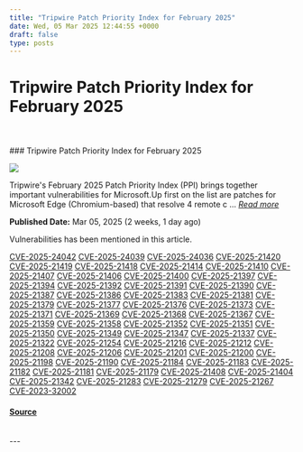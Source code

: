 ```yaml
---
title: "Tripwire Patch Priority Index for February 2025"
date: Wed, 05 Mar 2025 12:44:55 +0000
draft: false
type: posts
---
```

# Tripwire Patch Priority Index for February 2025

<br/>

<br/>
### Tripwire Patch Priority Index for February 2025

![](https://upload.cvefeed.io/news/33581/thumbnail.jpg)

Tripwire's February 2025 Patch Priority Index (PPI) brings together important vulnerabilities for Microsoft.Up first on the list are patches for Microsoft Edge (Chromium-based) that resolve 4 remote c ... [_Read more_](https://www.tripwire.com/state-of-security/tripwire-patch-priority-index-february-2025)

**Published Date:** Mar 05, 2025 (2 weeks, 1 day ago)

Vulnerabilities has been mentioned in this article.

[CVE-2025-24042](https://cvefeed.io/vuln/detail/CVE-2025-24042) [CVE-2025-24039](https://cvefeed.io/vuln/detail/CVE-2025-24039) [CVE-2025-24036](https://cvefeed.io/vuln/detail/CVE-2025-24036) [CVE-2025-21420](https://cvefeed.io/vuln/detail/CVE-2025-21420) [CVE-2025-21419](https://cvefeed.io/vuln/detail/CVE-2025-21419) [CVE-2025-21418](https://cvefeed.io/vuln/detail/CVE-2025-21418) [CVE-2025-21414](https://cvefeed.io/vuln/detail/CVE-2025-21414) [CVE-2025-21410](https://cvefeed.io/vuln/detail/CVE-2025-21410) [CVE-2025-21407](https://cvefeed.io/vuln/detail/CVE-2025-21407) [CVE-2025-21406](https://cvefeed.io/vuln/detail/CVE-2025-21406) [CVE-2025-21400](https://cvefeed.io/vuln/detail/CVE-2025-21400) [CVE-2025-21397](https://cvefeed.io/vuln/detail/CVE-2025-21397) [CVE-2025-21394](https://cvefeed.io/vuln/detail/CVE-2025-21394) [CVE-2025-21392](https://cvefeed.io/vuln/detail/CVE-2025-21392) [CVE-2025-21391](https://cvefeed.io/vuln/detail/CVE-2025-21391) [CVE-2025-21390](https://cvefeed.io/vuln/detail/CVE-2025-21390) [CVE-2025-21387](https://cvefeed.io/vuln/detail/CVE-2025-21387) [CVE-2025-21386](https://cvefeed.io/vuln/detail/CVE-2025-21386) [CVE-2025-21383](https://cvefeed.io/vuln/detail/CVE-2025-21383) [CVE-2025-21381](https://cvefeed.io/vuln/detail/CVE-2025-21381) [CVE-2025-21379](https://cvefeed.io/vuln/detail/CVE-2025-21379) [CVE-2025-21377](https://cvefeed.io/vuln/detail/CVE-2025-21377) [CVE-2025-21376](https://cvefeed.io/vuln/detail/CVE-2025-21376) [CVE-2025-21373](https://cvefeed.io/vuln/detail/CVE-2025-21373) [CVE-2025-21371](https://cvefeed.io/vuln/detail/CVE-2025-21371) [CVE-2025-21369](https://cvefeed.io/vuln/detail/CVE-2025-21369) [CVE-2025-21368](https://cvefeed.io/vuln/detail/CVE-2025-21368) [CVE-2025-21367](https://cvefeed.io/vuln/detail/CVE-2025-21367) [CVE-2025-21359](https://cvefeed.io/vuln/detail/CVE-2025-21359) [CVE-2025-21358](https://cvefeed.io/vuln/detail/CVE-2025-21358) [CVE-2025-21352](https://cvefeed.io/vuln/detail/CVE-2025-21352) [CVE-2025-21351](https://cvefeed.io/vuln/detail/CVE-2025-21351) [CVE-2025-21350](https://cvefeed.io/vuln/detail/CVE-2025-21350) [CVE-2025-21349](https://cvefeed.io/vuln/detail/CVE-2025-21349) [CVE-2025-21347](https://cvefeed.io/vuln/detail/CVE-2025-21347) [CVE-2025-21337](https://cvefeed.io/vuln/detail/CVE-2025-21337) [CVE-2025-21322](https://cvefeed.io/vuln/detail/CVE-2025-21322) [CVE-2025-21254](https://cvefeed.io/vuln/detail/CVE-2025-21254) [CVE-2025-21216](https://cvefeed.io/vuln/detail/CVE-2025-21216) [CVE-2025-21212](https://cvefeed.io/vuln/detail/CVE-2025-21212) [CVE-2025-21208](https://cvefeed.io/vuln/detail/CVE-2025-21208) [CVE-2025-21206](https://cvefeed.io/vuln/detail/CVE-2025-21206) [CVE-2025-21201](https://cvefeed.io/vuln/detail/CVE-2025-21201) [CVE-2025-21200](https://cvefeed.io/vuln/detail/CVE-2025-21200) [CVE-2025-21198](https://cvefeed.io/vuln/detail/CVE-2025-21198) [CVE-2025-21190](https://cvefeed.io/vuln/detail/CVE-2025-21190) [CVE-2025-21184](https://cvefeed.io/vuln/detail/CVE-2025-21184) [CVE-2025-21183](https://cvefeed.io/vuln/detail/CVE-2025-21183) [CVE-2025-21182](https://cvefeed.io/vuln/detail/CVE-2025-21182) [CVE-2025-21181](https://cvefeed.io/vuln/detail/CVE-2025-21181) [CVE-2025-21179](https://cvefeed.io/vuln/detail/CVE-2025-21179) [CVE-2025-21408](https://cvefeed.io/vuln/detail/CVE-2025-21408) [CVE-2025-21404](https://cvefeed.io/vuln/detail/CVE-2025-21404) [CVE-2025-21342](https://cvefeed.io/vuln/detail/CVE-2025-21342) [CVE-2025-21283](https://cvefeed.io/vuln/detail/CVE-2025-21283) [CVE-2025-21279](https://cvefeed.io/vuln/detail/CVE-2025-21279) [CVE-2025-21267](https://cvefeed.io/vuln/detail/CVE-2025-21267) [CVE-2023-32002](https://cvefeed.io/vuln/detail/CVE-2023-32002)

#### [Source](https://www.tripwire.com/state-of-security/tripwire-patch-priority-index-february-2025)

<br/>
---

